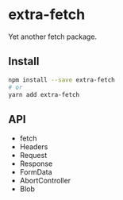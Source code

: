 # extra-fetch

Yet another fetch package.

## Install

```sh
npm install --save extra-fetch
# or
yarn add extra-fetch
```

## API

- fetch
- Headers
- Request
- Response
- FormData
- AbortController
- Blob
